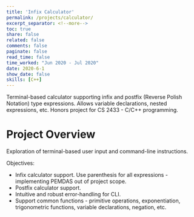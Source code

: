 ```yaml
---
title: 'Infix Calculator'
permalink: /projects/calculator/
excerpt_separator: <!--more-->
toc: true
share: false
related: false
comments: false
paginate: false
read_time: false
time_worked: "Jun 2020 - Jul 2020"
date: 2020-6-1
show_date: false
skills: [C++]
---
```


Terminal-based calculator supporting infix and postfix (Reverse Polish Notation) type expressions. Allows variable declarations, nested expressions, etc. Honors project for CS 2433 - C/C++ programming.
<!--more-->

# Project Overview

Exploration of terminal-based user input and command-line instructions.

Objectives:

* Infix calculator support. Use parenthesis for all expressions - implementing PEMDAS out of project scope.
* Postfix calculator support.
* Intuitive and robust error-handling for CLI.
* Support common functions - primitive operations, exponentiation, trigonometric functions, variable declarations, negation, etc.